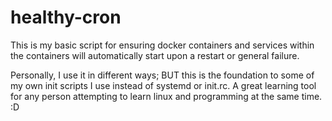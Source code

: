 # healthy-cron #

This is my basic script for ensuring docker containers and services within the containers will automatically start upon a restart or general failure.

Personally, I use it in different ways; BUT this is the foundation to some of my own init scripts I use instead of systemd or init.rc.
A great learning tool for any person attempting to learn linux and programming at the same time. :D
